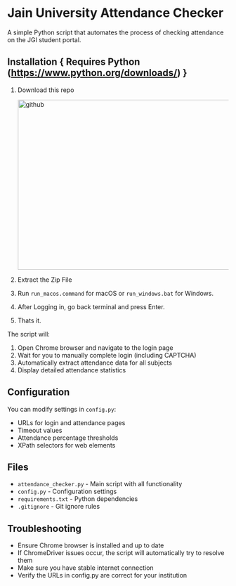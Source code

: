 # Jain University Attendance Checker

A simple Python script that automates the process of checking attendance on the JGI student portal.

## Installation { Requires Python (https://www.python.org/downloads/) }

1. Download this repo
   
    <img width="619" height="387" alt="github" src="https://github.com/user-attachments/assets/d21e576f-5073-4bb3-9ec9-c526fb959393" />

2. Extract the Zip File
3. Run `run_macos.command` for macOS or `run_windows.bat` for Windows.
4. After Logging in, go back terminal and press Enter.
5. Thats it.

The script will:
1. Open Chrome browser and navigate to the login page
2. Wait for you to manually complete login (including CAPTCHA)
3. Automatically extract attendance data for all subjects
4. Display detailed attendance statistics

## Configuration

You can modify settings in `config.py`:
- URLs for login and attendance pages
- Timeout values
- Attendance percentage thresholds
- XPath selectors for web elements

## Files

- `attendance_checker.py` - Main script with all functionality
- `config.py` - Configuration settings
- `requirements.txt` - Python dependencies
- `.gitignore` - Git ignore rules

## Troubleshooting

- Ensure Chrome browser is installed and up to date
- If ChromeDriver issues occur, the script will automatically try to resolve them
- Make sure you have stable internet connection
- Verify the URLs in config.py are correct for your institution
